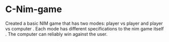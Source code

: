 # C-Nim-game

Created a basic NIM game that has two modes: player vs player and player vs computer
. Each mode has different specifications to the nim game itself
. The computer can reliably win against the user.
